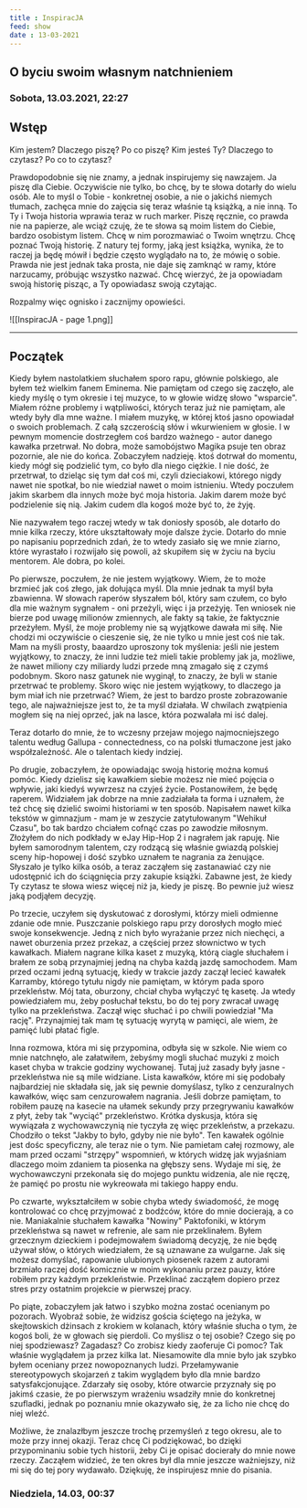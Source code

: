 ```yaml
---
title : InspiracJA
feed: show
date : 13-03-2021
---
```


## O byciu swoim własnym natchnieniem

### Sobota, 13.03.2021, 22:27
## Wstęp
Kim jestem? Dlaczego piszę? Po co piszę?
Kim jesteś Ty? Dlaczego to czytasz? Po co to czytasz?

Prawdopodobnie się nie znamy, a jednak inspirujemy się nawzajem. Ja piszę dla Ciebie. Oczywiście nie tylko, bo chcę, by te słowa dotarły do wielu osób. Ale to myśl o Tobie - konkretnej osobie, a nie o jakichś niemych tłumach, zachęca mnie do zajęcia się teraz właśnie tą książką, a nie inną. To Ty i Twoja historia wprawia teraz w ruch marker. Piszę ręcznie, co prawda nie na papierze, ale wciąż czuję, że te słowa są moim listem do Ciebie, bardzo osobistym listem. Chcę w nim porozmawiać o Twoim wnętrzu. Chcę poznać Twoją historię. Z natury tej formy, jaką jest książka, wynika, że to raczej ja będę mówił i będzie często wyglądało na to, że mówię o sobie. Prawda nie jest jednak taka prosta, nie daje się zamknąć w ramy, które narzucamy, próbując wszystko nazwać. Chcę wierzyć, że ja opowiadam swoją historię pisząc, a Ty opowiadasz swoją czytając.

Rozpalmy więc ognisko i zacznijmy opowieści.

![[InspiracJA - page 1.png]]

---

## Początek
Kiedy byłem nastolatkiem słuchałem sporo rapu, głównie polskiego, ale byłem też wielkim fanem Eminema. Nie pamiętam od czego się zaczęło, ale kiedy myślę o tym okresie i tej muzyce, to w głowie widzę słowo "wsparcie". Miałem różne problemy i wątpliwości, których teraz już nie pamiętam, ale wtedy były dla mne ważne. I miałem muzykę, w której ktoś jasno opowiadał o swoich problemach. Z całą szczerością słów i wkurwieniem w głosie. I w pewnym momencie dostrzegłem coś bardzo ważnego - autor danego kawałka przetrwał. No dobra, może samobójstwo Magika psuje ten obraz pozornie, ale nie do końca. Zobaczyłem nadzieję. ktoś dotrwał do momentu, kiedy mógł się podzielić tym, co było dla niego ciężkie. I nie dość, że przetrwał, to dzieląc się tym dał coś mi, czyli dzieciakowi, którego nigdy nawet nie spotkał, bo nie wiedział nawet o moim istnieniu. Wtedy poczułem jakim skarbem dla innych może być moja historia. Jakim darem może być podzielenie się nią. Jakim cudem dla kogoś może być to, że żyję.

Nie nazywałem tego raczej wtedy w tak doniosły sposób, ale dotarło do mnie kilka rzeczy, które ukształtowały moje dalsze życie. Dotarło do mnie po napisaniu poprzednich zdań, że to wtedy zasiało się we mnie ziarno, które wyrastało i rozwijało się powoli, aż skupiłem się w życiu na byciu mentorem. Ale dobra, po kolei.

Po pierwsze, poczułem, że nie jestem wyjątkowy. Wiem, że to może brzmieć jak coś złego, jak dołująca myśl. Dla mnie jednak ta myśl była zbawienna. W słowach raperów słyszałem ból, który sam czułem, co było dla mie ważnym sygnałem - oni przeżyli, więc i ja przeżyję. Ten wniosek nie bierze pod uwagę milionów zmiennych, ale fakty są takie, że faktycznie przeżyłem. Myśl, że moje problemy nie są wyjątkowe dawała mi siłę. Nie chodzi mi oczywiście o cieszenie się, że nie tylko u mnie jest coś nie tak. Mam na myśli prosty, baaardzo uproszony tok myślenia: jeśli nie jestem wyjątkowy, to znaczy, że inni ludzie też mieli takie problemy jak ja, możliwe, że nawet miliony czy miliardy ludzi przede mną zmagało się z czymś podobnym. Skoro nasz gatunek nie wyginął, to znaczy, że byli w stanie przetrwać te problemy. Skoro więc nie jestem wyjątkowy, to dlaczego ja bym miał ich nie przetrwać? Wiem, że jest to bardzo proste zobrazowanie tego, ale najważniejsze jest to, że ta myśl działała. W chwilach zwątpienia mogłem się na niej oprzeć, jak na lasce, która pozwalała mi isć dalej.

Teraz dotarło do mnie, że to wczesny przejaw mojego najmocniejszego talentu według Gallupa - connectedness, co na polski tłumaczone jest jako współzależność. Ale o talentach kiedy indziej.

Po drugie, zobaczyłem, że opowiadając swoją historię można komuś pomóc. Kiedy dzielisz się kawałkiem siebie możesz nie mieć pojęcia o wpływie, jaki kiedyś wywrzesz na czyjeś życie. Postanowiłem, że będę raperem. Widziałem jak dobrze na mnie zadziałała ta forma i uznałem, że też chcę się dzielić swoimi historiami w ten sposób. Napisałem nawet kilka tekstów w gimnazjum - mam je w zeszycie zatytułowanym "Wehikuł Czasu", bo tak bardzo chciałem cofnąć czas po zawodzie miłosnym. Złożyłem do nich podkłady w eJay Hip-Hop 2 i nagrałem jak rapuję. Nie byłem samorodnym talentem, czy rodzącą się właśnie gwiazdą polskiej sceny hip-hopowej i dość szybko uznałem te nagrania za żenujące. Słyszało je tylko kilka osób, a teraz zacząłem się zastanawiać czy nie udostępnić ich do ściągnięcia przy zakupie książki. Zabawne jest, że kiedy Ty czytasz te słowa wiesz więcej niż ja, kiedy je piszę. Bo pewnie już wiesz jaką podjąłem decyzję.

Po trzecie, uczyłem się dyskutować z dorosłymi, którzy mieli odmienne zdanie ode mnie. Puszczanie polskiego rapu przy dorosłych mogło mieć swoje konsekwencje. Jedną z nich było wyrażanie przez nich niechęci, a nawet oburzenia przez przekaz, a częściej przez słownictwo w tych kawałkach. Miałem nagrane kilka kaset z muzyką, którą ciagle słuchałem i brałem ze sobą przynajmiej jedną na chyba każdą jazdę samochodem. Mam przed oczami jedną sytuację, kiedy w trakcie jazdy zaczął lecieć kawałek Karramby, którego tytułu nigdy nie pamiętam, w którym pada sporo przekleństw. Mój tata, oburzony, chciał chyba wyłączyć tę kasetę. Ja wtedy powiedziałem mu, żeby posłuchał tekstu, bo do tej pory zwracał uwagę tylko na przekleństwa. Zaczął więc słuchać i po chwili powiedział "Ma rację". Przynajmiej tak mam tę sytuację wyrytą w pamięci, ale wiem, że pamięć lubi płatać figle.

Inna rozmowa, która mi się przypomina, odbyła się w szkole. Nie wiem co mnie natchnęło, ale załatwiłem, żebyśmy mogli słuchać muzyki z moich kaset chyba w trakcie godziny wychowanej. Tutaj już zasady były jasne - przekleństwa nie są mile widziane. Lista kawałków, które mi się podobały najbardziej nie składała się, jak się pewnie domyślasz, tylko z cenzuralnych kawałków, więc sam cenzurowałem nagrania. Jeśli dobrze pamiętam, to robiłem pauzę na kasecie na ułamek sekundy przy przegrywaniu kawałków z płyt, żeby tak "wyciąć" przekleństwo. Krótka dyskusja, która się wywiązała z wychowawczynią nie tyczyła zę więc przekleństw, a przekazu. Chodziło o tekst "Jakby to było, gdyby nie nie było". Ten kawałek ogólnie jest dośc specyficzny, ale teraz nie o tym. Nie pamietam całej rozmowy, ale mam przed oczami "strzępy" wspomnień, w których widzę jak wyjaśniam dlaczego moim zdaniem ta piosenka na głębszy sens. Wydaje mi się, że wychowawczyni przekonała się do mojego punktu widzenia, ale nie ręczę, że pamięć po prostu nie wykreowała mi takiego happy endu.

Po czwarte, wykształciłem w sobie chyba wtedy świadomość, że mogę kontrolować co chcę przyjmować z bodźców, które do mnie docierają, a co nie. Maniakalnie słuchałem kawałka "Nowiny" Paktofoniki, w którym przekleństwa są nawet w refrenie, ale sam nie przeklinałem. Byłem grzecznym dzieckiem i podejmowałem świadomą decyzję, że nie będę używał słów, o których wiedziałem, że są uznawane za wulgarne. Jak się możesz domyślać, rapowanie ulubionych piosenek razem z autorami brzmiało raczej dość komicznie w moim wykonaniu przez pauzy, które robiłem przy każdym przekleństwie. Przeklinać zacząłem dopiero przez stres przy ostatnim projekcie w pierwszej pracy.

Po piąte, zobaczyłem jak łatwo i szybko można zostać ocenianym po pozorach. Wyobraź sobie, że widzisz gościa ściętego na jeżyka, w skejtowskich dżinsach z krokiem w kolanach, który właśnie słucha o tym, że kogoś boli, że w głowach się pierdoli. Co myślisz o tej osobie? Czego się po niej spodziewasz? Zagadasz? Co zrobisz kiedy zaoferuje Ci pomoc? Tak właśnie wyglądałem ja przez kilka lat. Niesamowite dla mnie było jak szybko byłem oceniany przez nowopoznanych ludzi. Przełamywanie stereotypowych skojarzeń z takim wyglądem było dla mnie bardzo satysfakcjonujące. Zdarzały się osoby, które otwarcie przyznały się po jakimś czasie, że po pierwszym wrażeniu wsadziły mnie do konkretnej szufladki, jednak po poznaniu mnie okazywało się, że za licho nie chcę do niej wleźć.

Możliwe, że znalazłbym jeszcze trochę przemyśleń z tego okresu, ale to może przy innej okazji. Teraz chcę Ci podziękować, bo dzięki przypominaniu sobie tych historii, żeby Ci je opisać docierały do mnie nowe rzeczy. Zacząłem widzieć, że ten okres był dla mnie jeszcze ważniejszy, niż mi się do tej pory wydawało. Dziękuję, że inspirujesz mnie do pisania.

### Niedziela, 14.03, 00:37